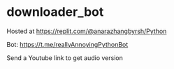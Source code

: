 # downloader_bot
Hosted at https://replit.com/@anarazhangbyrsh/Python

Bot: https://t.me/reallyAnnoyingPythonBot

Send a Youtube link to get audio version 

